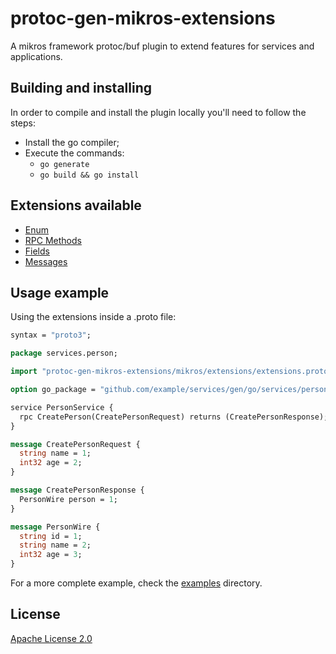 # protoc-gen-mikros-extensions

A mikros framework protoc/buf plugin to extend features for services and applications.

## Building and installing

In order to compile and install the plugin locally you'll need to follow the steps:

* Install the go compiler;
* Execute the commands:
  * `go generate`
  * `go build && go install`

## Extensions available

* [Enum](docs/enum.md)
* [RPC Methods](docs/method.md)
* [Fields](docs/field.md)
* [Messages](docs/message.md)

## Usage example

Using the extensions inside a .proto file:

```protobuf
syntax = "proto3";

package services.person;

import "protoc-gen-mikros-extensions/mikros/extensions/extensions.proto";

option go_package = "github.com/example/services/gen/go/services/person;person;"

service PersonService {
  rpc CreatePerson(CreatePersonRequest) returns (CreatePersonResponse);
}

message CreatePersonRequest {
  string name = 1;
  int32 age = 2;
}

message CreatePersonResponse {
  PersonWire person = 1;
}

message PersonWire {
  string id = 1;
  string name = 2;
  int32 age = 3;
}
```

For a more complete example, check the [examples](examples/protobuf/README.md) directory.

## License

[Apache License 2.0](LICENSE)